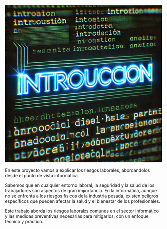 ![Introducción](img/Introduccion.jpg)

<p align="justify">

En este proyecto vamos a explicar los riesgos laborales, abordandolos desde el punto de vista informática. 

Sabemos que en cualquier entorno laboral, la seguridad y la salud de los trabajadores son aspectos de gran importancia. En la informática, 
aunque no se enfrenta a los riesgos físicos de la industria pesada, existen peligros específicos que pueden afectar la salud y el 
bienestar
de los profesionales. 

Este trabajo aborda los riesgos laborales comunes en el sector informático y las medidas preventivas necesarias para mitigarlos, con un 
enfoque técnico y práctico.
</p>
